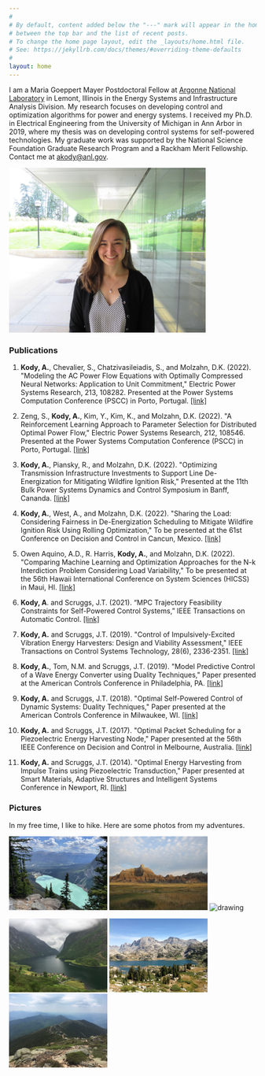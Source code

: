 ```yaml
---
#
# By default, content added below the "---" mark will appear in the home page
# between the top bar and the list of recent posts.
# To change the home page layout, edit the _layouts/home.html file.
# See: https://jekyllrb.com/docs/themes/#overriding-theme-defaults
#
layout: home
---
```


I am a Maria Goeppert Mayer Postdoctoral Fellow at [Argonne National Laboratory](https://www.anl.gov/) in Lemont, Illinois in the Energy Systems and Infrastructure Analysis Division. My research focuses on developing control and optimization algorithms for power and energy systems. I received my Ph.D. in Electrical Engineering from the University of Michigan in Ann Arbor in 2019, where my thesis was on developing control systems for self-powered technologies. My graduate work was supported by the National Science Foundation Graduate Research Program and a Rackham Merit Fellowship. Contact me at [akody@anl.gov](mailto:akody@anl.gov).


  <img src="Kody.jpeg" alt="drawing" width="400"/>
  
### Publications

1. **Kody, A.**, Chevalier, S., Chatzivasileiadis, S., and Molzahn, D.K. (2022). "Modeling the AC Power Flow Equations with Optimally Compressed Neural Networks: Application to Unit Commitment," Electric Power Systems Research, 213, 108282. Presented at the Power Systems Computation Conference (PSCC) in Porto, Portugal. [[link]](https://www.sciencedirect.com/science/article/pii/S0378779622004771?casa_token=2my7ikJUZ1sAAAAA:L3scHwhkK4beA59l1Dtfpt7eiSFH02xUPHkZQ1UZMEuzL2kz9_pvDSSHs2v9drFX2c-RcrHr)

2. Zeng, S., **Kody, A.**, Kim, Y., Kim, K., and Molzahn, D.K. (2022). "A Reinforcement Learning Approach to Parameter Selection for Distributed Optimal Power Flow," Electric Power Systems Research, 212, 108546. Presented at the Power Systems Computation Conference (PSCC) in Porto, Portugal. [[link]](https://www.sciencedirect.com/science/article/pii/S0378779622006319?casa_token=rJDgEfK3xd0AAAAA:8uKhAcVgsUrtuLj2f2j2Yfu3UDh6SY9cTVGljjdXKF3-0xqcbDlqS08j14W0jJh8-HtTnjjB)
    
3. **Kody, A.**, Piansky, R., and Molzahn, D.K. (2022). "Optimizing Transmission Infrastructure Investments to Support Line De-Energization for Mitigating Wildfire Ignition Risk," Presented at the 11th Bulk Power Systems Dynamics and Control Symposium in Banff, Cananda. [[link]](https://arxiv.org/abs/2203.10176)
    
4. **Kody, A.**, West, A., and Molzahn, D.K. (2022). "Sharing the Load: Considering Fairness in De-Energization Scheduling to Mitigate Wildfire Ignition Risk Using Rolling Optimization," To be presented at the 61st Conference on Decision and Control in Cancun, Mexico. [[link]](https://arxiv.org/abs/2204.06543)
    
5. Owen Aquino, A.D., R. Harris, **Kody, A.**, and Molzahn, D.K. (2022). "Comparing Machine Learning and Optimization Approaches for the N-k Interdiction Problem Considering Load Variability," To be presented at the 56th Hawaii International Conference on System Sciences (HICSS) in Maui, HI. [[link]](https://molzahn.github.io/pubs/owen_aquino_harris_kody_molzahn-ml_for_n-k.pdf)
    
6. **Kody, A**. and Scruggs, J.T. (2021). “MPC Trajectory Feasibility Constraints for Self-Powered Control Systems,” IEEE Transactions on Automatic Control. [[link]](https://ieeexplore.ieee.org/abstract/document/9640555?casa_token=L1_12V5KBhEAAAAA:BvJhQZuWnprQFiAZ2nlOYJMrfkj8Q9NUecCRpDRLe2L6sUDEIsKzkEEwxic_5lwE9LXC4oNx)
    
7. **Kody, A.** and Scruggs, J.T. (2019). "Control of Impulsively-Excited Vibration Energy Harvesters: Design and Viability Assessment," IEEE Transactions on Control Systems Technology, 28(6), 2336-2351. [[link]](https://ieeexplore.ieee.org/abstract/document/8848422?casa_token=xOjyzsWEOtAAAAAA:HP8DPUuVovhkxATex_vZIlFeOyMyVe5uOneldYnNNBy4z6i4sDUs6EIVUWcr4m6zdbh7pmqJ)
    
8. **Kody, A.**, Tom, N.M. and Scruggs, J.T. (2019). "Model Predictive Control of a Wave Energy Converter using Duality Techniques," Paper presented at the American Controls Conference in Philadelphia, PA. [[link]](https://ieeexplore.ieee.org/abstract/document/8814715?casa_token=SVAFM3KA9bYAAAAA:f8fOGMNMTsbW8zwA2zS2QKnn4m1N5Qh3ONupSq1BWOW8ZWd1h2kwMWOsGbDB8s5tCd6GVpMI)
    
9. **Kody, A.** and Scruggs, J.T. (2018). "Optimal Self-Powered Control of Dynamic Systems: Duality Techniques," Paper presented at the American Controls Conference in Milwaukee, WI. [[link]](https://ieeexplore.ieee.org/abstract/document/8431826?casa_token=RFsIhLm13UcAAAAA:A0BfPXn2MXs6kIUby6IcaMG5Cvim2Hr4aqw-FCll6jiPpjrRE9gPVQOUG2vZ2Ma_DgP-I0Yj)
    
10. **Kody, A.** and Scruggs, J.T. (2017). "Optimal Packet Scheduling for a Piezoelectric Energy Harvesting Node," Paper presented at the 56th IEEE Conference on Decision and Control in Melbourne, Australia. [[link]](https://ieeexplore.ieee.org/abstract/document/8263655?casa_token=trZBukfJbTcAAAAA:DJnaH--B5k9VDeTDtIxcz6i8Hn0k9iJCzTROAVike72zPBs7SdF19Zk55dLHaVmJRK17SqyG)
    
11. **Kody, A.** and Scruggs, J.T. (2014). "Optimal Energy Harvesting from Impulse Trains using Piezoelectric Transduction," Paper presented at Smart Materials, Adaptive Structures and Intelligent Systems Conference in Newport, RI. [[link]](https://asmedigitalcollection.asme.org/SMASIS/proceedings-abstract/SMASIS2014/V002T07A016/286237)
    
### Pictures

In my free time, I like to hike. Here are some photos from my adventures.

  <img src="IMG_2108.jpeg" alt="drawing" width="200"/> <img src="IMG_1094.JPG" alt="drawing" width="200"/> <img src="IMG_5349.JPG" alt="drawing" width="200"/> 
  
  <img src="IMG_1144.JPG" alt="drawing" width="200"/> <img src="IMG_6756.JPG" alt="drawing" width="200"/> <img src="IMG_9844.JPG" alt="drawing" width="200"/>

